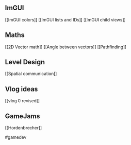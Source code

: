 ## ImGUI
[[ImGUI colors]]
[[ImGUI lists and IDs]]
[[ImGUI child views]]

## Maths
[[2D Vector math]]
[[Angle between vectors]]
[[Pathfinding]]

## Level Design
[[Spatial communication]]

## Vlog ideas
[[vlog 0 revised]]

## GameJams
[[Hordenbrecher]]

#gamedev